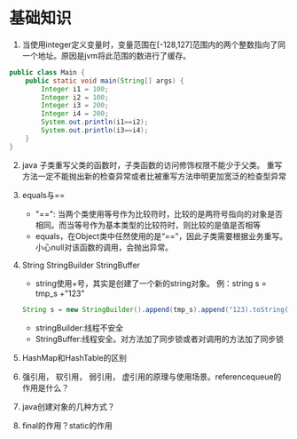 # 基础知识
1. 当使用integer定义变量时，变量范围在[-128,127]范围内的两个整数指向了同一个地址。原因是jvm将此范围的数进行了缓存。
```java
public class Main {
    public static void main(String[] args) {
        Integer i1 = 100;
        Integer i2 = 100;
        Integer i3 = 200;
        Integer i4 = 200;
        System.out.println(i1==i2);
        System.out.println(i3==i4);
    }
}
```
2. java 子类重写父类的函数时，子类函数的访问修饰权限不能少于父类。
重写方法一定不能抛出新的检查异常或者比被重写方法申明更加宽泛的检查型异常

3. equals与==
    * "==": 当两个类使用等号作为比较符时，比较的是两符号指向的对象是否相同。而当等号作为基本类型的比较符时，则比较的是值是否相等
    * equals，在Object类中任然使用的是“==”，因此子类需要根据业务重写。小心null对该函数的调用，会抛出异常。

4. String StringBuilder StringBuffer
    * string使用+号，其实是创建了一个新的string对象。
    例：string s = tmp_s +"123"
    ```java
    String s = new StringBuilder().append(tmp_s).append("123).toString();
    ```
    * stringBuilder:线程不安全
    * StringBuffer:线程安全。对方法加了同步锁或者对调用的方法加了同步锁

5. HashMap和HashTable的区别
6. 强引用， 软引用， 弱引用， 虚引用的原理与使用场景。referencequeue的作用是什么？
7. java创建对象的几种方式？
8. final的作用？static的作用
